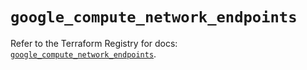 # `google_compute_network_endpoints`

Refer to the Terraform Registry for docs: [`google_compute_network_endpoints`](https://registry.terraform.io/providers/hashicorp/google/6.36.0/docs/resources/compute_network_endpoints).
